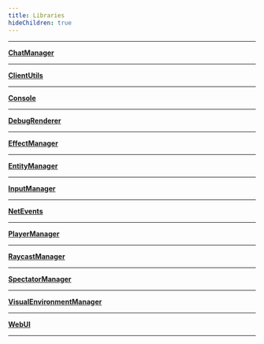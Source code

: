 ```yaml
---
title: Libraries
hideChildren: true
---
```


---

**[ChatManager](/vext/ref/client/library/chatmanager)**

---

**[ClientUtils](/vext/ref/client/library/clientutils)**

---

**[Console](/vext/ref/client/library/console)**

---

**[DebugRenderer](/vext/ref/client/library/debugrenderer)**

---

**[EffectManager](/vext/ref/client/library/effectmanager)**

---

**[EntityManager](/vext/ref/client/library/entitymanager)**

---

**[InputManager](/vext/ref/client/library/inputmanager)**

---

**[NetEvents](/vext/ref/client/library/netevents)**

---

**[PlayerManager](/vext/ref/client/library/playermanager)**

---

**[RaycastManager](/vext/ref/client/library/raycastmanager)**

---

**[SpectatorManager](/vext/ref/client/library/spectatormanager)**

---

**[VisualEnvironmentManager](/vext/ref/client/library/visualenvironmentmanager)**

---

**[WebUI](/vext/ref/client/library/webui)**

---
